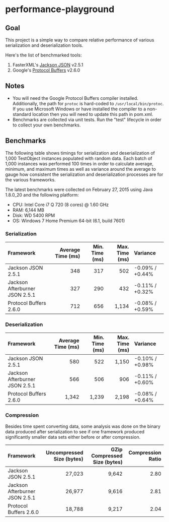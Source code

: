 performance-playground
======================

## Goal

This project is a simple way to compare relative performance of various serialization and deserialization tools.

Here's the list of benchmarked tools:

1. FasterXML's [Jackson JSON](http://wiki.fasterxml.com/JacksonHome) v2.5.1
2. Google's [Protocol Buffers](https://developers.google.com/protocol-buffers/) v2.6.0

## Notes

* You will need the Google Protocol Buffers compiler installed.  Additionally, the path for `protoc` is
  hard-coded to `/usr/local/bin/protoc`. If you use Microsoft Windows or have installed the compiler to
  a non-standard location then you will need to update this path in pom.xml.
* Benchmarks are collected via unit tests. Run the "test" lifecycle in order to collect your own
  benchmarks.

## Benchmarks

The following table shows timings for serialization and deserialization of 1,000
TestObject instances populated with random data.  Each batch of 1,000 instances
was performed 100 times in order to calculate average, minimum, and maximum
times as well as variance around the average to gauge how consistent the
serialization and deserialization processes are for the various frameworks.

The latest benchmarks were collected on February 27, 2015 using Java 1.8.0_20 and the following platform:

* CPU: Intel Core i7 Q 720 (8 cores) @ 1.60 GHz
* RAM: 6,144 MB
* Disk: WD 5400 RPM
* OS: Windows 7 Home Premium 64-bit (6.1, build 7601)

### Serialization

| Framework | Average Time (ms) | Min. Time (ms) | Max. Time (ms) | Variance |
| :-------- | ----------------: | -------------: | -------------: | :------- |
| Jackson JSON 2.5.1 | 348 | 317 | 502 | -0.09% / +0.44% |
| Jackson Afterburner JSON 2.5.1 | 327 | 290 | 432 | -0.11% / +0.32% |
| Protocol Buffers 2.6.0 | 712 | 656 | 1,134 | -0.08% / +0.59% |

### Deserialization

| Framework | Average Time (ms) | Min. Time (ms) | Max. Time (ms) | Variance |
| :-------- | ----------------: | -------------: | -------------: | :------- |
| Jackson JSON 2.5.1 | 580 | 522 | 1,150 | -0.10% / +0.98% |
| Jackson Afterburner JSON 2.5.1 | 566 | 506 | 906 | -0.11% / +0.60% |
| Protocol Buffers 2.6.0 | 1,342 | 1,239 | 2,198 | -0.08% / +0.64% |

### Compression

Besides time spent converting data, some analysis was done on the binary data
produced after serialization to see if one framework produced significantly
smaller data sets either before or after compression.

| Framework | Uncompressed Size (bytes) | GZip Compressed Size (bytes) | Compression Ratio |
| :-------- | ------------------------: | ---------------------------: | ----------------: |
| Jackson JSON 2.5.1 | 27,023 | 9,642 | 2.80 |
| Jackson Afterburner JSON 2.5.1 | 26,977 | 9,616 | 2.81 |
| Protocol Buffers 2.6.0 | 18,788 | 9,217 | 2.04 |
